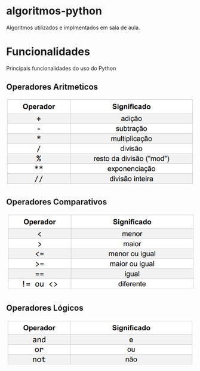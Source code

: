 # algoritmos-python
Algoritmos utilizados e implmentados em sala de aula.

# Funcionalidades
Principais funcionalidades do uso do Python

## Operadores Aritmeticos

![img.png](img.png)

## Operadores Comparativos

![img_1.png](img_1.png)

## Operadores Lógicos

![img_2.png](img_2.png)